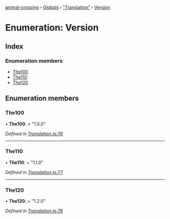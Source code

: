 [animal-crossing](../README.md) › [Globals](../globals.md) › ["Translation"](../modules/_translation_.md) › [Version](_translation_.version.md)

# Enumeration: Version

## Index

### Enumeration members

* [The100](_translation_.version.md#the100)
* [The110](_translation_.version.md#the110)
* [The120](_translation_.version.md#the120)

## Enumeration members

###  The100

• **The100**: = "1.0.0"

*Defined in [Translation.ts:76](https://github.com/Norviah/animal-crossing/blob/13550bd/module/types/Translation.ts#L76)*

___

###  The110

• **The110**: = "1.1.0"

*Defined in [Translation.ts:77](https://github.com/Norviah/animal-crossing/blob/13550bd/module/types/Translation.ts#L77)*

___

###  The120

• **The120**: = "1.2.0"

*Defined in [Translation.ts:78](https://github.com/Norviah/animal-crossing/blob/13550bd/module/types/Translation.ts#L78)*
